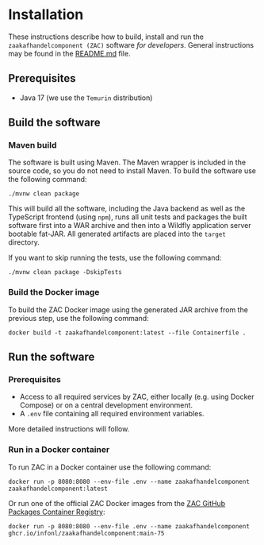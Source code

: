 # Installation

These instructions describe how to build, install and run the `zaakafhandelcomponent (ZAC)` software _for developers_.
General instructions may be found in the [README.md](README.md) file.

## Prerequisites

* Java 17 (we use the `Temurin` distribution)

## Build the software

### Maven build

The software is built using Maven. The Maven wrapper is included in the source code, so you do not need to install Maven.
To build the software use the following command:

```shell
./mvnw clean package
```

This will build all the software, including the Java backend as well as the TypeScript frontend (using `npm`), runs all unit tests
and packages the built software first into a WAR archive and then into a Wildfly application server bootable fat-JAR.
All generated artifacts are placed into the `target` directory.

If you want to skip running the tests, use the following command:

```shell
./mvnw clean package -DskipTests
```

### Build the Docker image

To build the ZAC Docker image using the generated JAR archive from the previous step, use the following command:

```shell
docker build -t zaakafhandelcomponent:latest --file Containerfile .
```

## Run the software

### Prerequisites

- Access to all required services by ZAC, either locally (e.g. using Docker Compose) or on a central development environment.
- A `.env` file containing all required environment variables.

More detailed instructions will follow.

### Run in a Docker container

To run ZAC in a Docker container use the following command:

```shell
docker run -p 8080:8080 --env-file .env --name zaakafhandelcomponent zaakafhandelcomponent:latest
```

Or run one of the official ZAC Docker images from the [ZAC GitHub Packages Container Registry](https://github.com/infonl/dimpact-zaakafhandelcomponent/pkgs/container/zaakafhandelcomponent):

```shell
docker run -p 8080:8080 --env-file .env --name zaakafhandelcomponent ghcr.io/infonl/zaakafhandelcomponent:main-75
```
